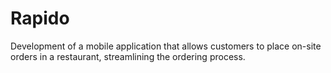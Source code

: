 # Rapido

Development of a mobile application that allows customers to place on-site orders in a restaurant, streamlining the ordering process.
